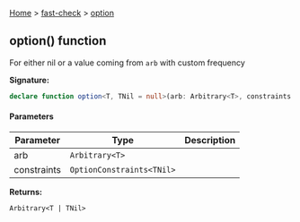 [Home](/) &gt; [fast-check](../fast-check.md) &gt; [option](option_3.md)

## option() function

For either nil or a value coming from `arb` with custom frequency

<b>Signature:</b>

```typescript
declare function option<T, TNil = null>(arb: Arbitrary<T>, constraints: OptionConstraints<TNil>): Arbitrary<T | TNil>;
```

#### Parameters

|  Parameter | Type | Description |
|  --- | --- | --- |
|  arb | <code>Arbitrary&lt;T&gt;</code> |  |
|  constraints | <code>OptionConstraints&lt;TNil&gt;</code> |  |

<b>Returns:</b>

`Arbitrary<T | TNil>`

